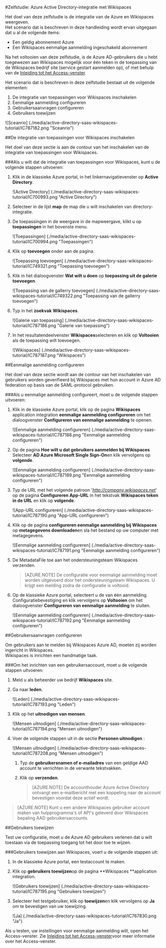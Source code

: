 <properties 
    pageTitle="Zelfstudie: Azure Active Directory-integratie met Wikispaces | Microsoft Azure" 
    description="Meer informatie over het Wikispaces met Azure Active Directory gebruiken voor het inschakelen van eenmalige aanmelding, geautomatiseerde provisioning en meer!" 
    services="active-directory" 
    authors="jeevansd"  
    documentationCenter="na" 
    manager="femila"/>
<tags 
    ms.service="active-directory" 
    ms.devlang="na" 
    ms.topic="article" 
    ms.tgt_pltfrm="na" 
    ms.workload="identity" 
    ms.date="09/11/2016" 
    ms.author="jeedes" />

#<a name="tutorial-azure-active-directory-integration-with-wikispaces"></a>Zelfstudie: Azure Active Directory-integratie met Wikispaces
  
Het doel van deze zelfstudie is de integratie van de Azure en Wikispaces weergeven.  
Het scenario dat is beschreven in deze handleiding wordt ervan uitgegaan dat u al de volgende items:

-   Een geldig abonnement Azure
-   Een Wikispaces eenmalige aanmelding ingeschakeld abonnement
  
Na het voltooien van deze zelfstudie, is de Azure AD-gebruikers die u hebt toegewezen aan Wikispaces mogelijk voor één teken in de toepassing van de Wikispaces bedrijf site (service gestart aanmelden op), of met behulp van de [Inleiding tot het Access-venster](active-directory-saas-access-panel-introduction.md).
  
Het scenario dat is beschreven in deze zelfstudie bestaat uit de volgende elementen:

1.  De integratie van toepassingen voor Wikispaces inschakelen
2.  Eenmalige aanmelding configureren
3.  Gebruikersaanvragen configureren
4.  Gebruikers toewijzen

![Sceanrio] (./media/active-directory-saas-wikispaces-tutorial/IC787182.png "Sceanrio")

##<a name="enabling-the-application-integration-for-wikispaces"></a>De integratie van toepassingen voor Wikispaces inschakelen
  
Het doel van deze sectie is aan de contour van het inschakelen van de integratie van toepassingen voor Wikispaces.

###<a name="to-enable-the-application-integration-for-wikispaces-perform-the-following-steps"></a>Als u wilt dat de integratie van toepassingen voor Wikispaces, kunt u de volgende stappen uitvoeren:

1.  Klik in de klassieke Azure portal, in het linkernavigatievenster op **Active Directory**.

    ![Active Directory] (./media/active-directory-saas-wikispaces-tutorial/IC700993.png "Active Directory")

2.  Selecteer in de lijst **map** de map die u wilt inschakelen van directory-integratie.

3.  De toepassingen in de weergave in de mapweergave, klikt u op **toepassingen** in het bovenste menu.

    ![Toepassingen] (./media/active-directory-saas-wikispaces-tutorial/IC700994.png "Toepassingen")

4.  Klik op **toevoegen** onder aan de pagina.

    ![Toepassing toevoegen] (./media/active-directory-saas-wikispaces-tutorial/IC749321.png "Toepassing toevoegen")

5.  Klik in het dialoogvenster **Wat wilt u doen** op **toepassing uit de galerie toevoegen**.

    ![Toepassing van de gallerry toevoegen] (./media/active-directory-saas-wikispaces-tutorial/IC749322.png "Toepassing van de gallerry toevoegen")

6.  Typ in het **zoekvak** **Wikispaces**.

    ![Galerie van toepassing] (./media/active-directory-saas-wikispaces-tutorial/IC787186.png "Galerie van toepassing")

7.  In het resultatendeelvenster **Wikispaces**selecteren en klik op **Voltooien** als de toepassing wilt toevoegen.

    ![Wikispaces] (./media/active-directory-saas-wikispaces-tutorial/IC787187.png "Wikispaces")

##<a name="configuring-single-sign-on"></a>Eenmalige aanmelding configureren
  
Het doel van deze sectie wordt aan de contour van het inschakelen van gebruikers worden geverifieerd bij Wikispaces met hun account in Azure AD federation op basis van de SAML-protocol gebruiken.

###<a name="to-configure-single-sign-on-perform-the-following-steps"></a>Als u eenmalige aanmelding configureert, moet u de volgende stappen uitvoeren:

1.  Klik in de klassieke Azure portal, klik op de pagina **Wikispaces** application integration **eenmalige aanmelding configureren** om het dialoogvenster **Configureren van eenmalige aanmelding** te openen.

    ![Eenmalige aanmelding configureren] (./media/active-directory-saas-wikispaces-tutorial/IC787188.png "Eenmalige aanmelding configureren")

2.  Op de pagina **Hoe wilt u dat gebruikers aanmelden bij Wikispaces** Selecteer **AD Azure Microsoft Single Sign-On**en klik vervolgens op **volgende**.

    ![Eenmalige aanmelding configureren] (./media/active-directory-saas-wikispaces-tutorial/IC787189.png "Eenmalige aanmelding configureren")

3.  Typ de URL met het volgende patroon '*http://company.wikispaces.net*' op de pagina **Configureren App-URL** in het tekstvak **Wikispaces teken in de URL** en klik op **volgende**.

    ![App-URL configureren] (./media/active-directory-saas-wikispaces-tutorial/IC787190.png "App-URL configureren")

4.  Klik op de pagina **configureren eenmalige aanmelding bij Wikispaces** op **metagegevens downloaden**en sla het bestand op uw computer met metagegevens.

    ![Eenmalige aanmelding configureren] (./media/active-directory-saas-wikispaces-tutorial/IC787191.png "Eenmalige aanmelding configureren")

5.  De MetadataFile toe aan het ondersteuningsteam Wikispaces verzenden.

    >[AZURE.NOTE] De configuratie voor eenmalige aanmelding moet worden uitgevoerd door het ondersteuningsteam Wikispaces. U krijgt een melding zodra de configuratie is voltooid.

6.  Op de klassieke Azure portal, selecteert u de van één aanmelding Configuratiebevestiging en klik vervolgens op **Voltooien** om het dialoogvenster **Configureren van eenmalige aanmelding** te sluiten.

    ![Eenmalige aanmelding configureren] (./media/active-directory-saas-wikispaces-tutorial/IC787192.png "Eenmalige aanmelding configureren")

##<a name="configuring-user-provisioning"></a>Gebruikersaanvragen configureren
  
Om gebruikers aan te melden bij Wikispaces Azure AD, moeten zij worden ingericht in Wikispaces.  
Wikispaces is inrichten een handmatige taak.

###<a name="to-provision-a-user-accounts-perform-the-following-steps"></a>Om het inrichten van een gebruikersaccount, moet u de volgende stappen uitvoeren:

1.  Meld u als beheerder uw bedrijf **Wikispaces** site.

2.  Ga naar **leden**.

    ![Leden] (./media/active-directory-saas-wikispaces-tutorial/IC787193.png "Leden")

3.  Klik op het **uitnodigen van mensen**.

    ![Mensen uitnodigen] (./media/active-directory-saas-wikispaces-tutorial/IC787194.png "Mensen uitnodigen")

4.  Voer de volgende stappen uit in de sectie **Personen uitnodigen** :

    ![Mensen uitnodigen] (./media/active-directory-saas-wikispaces-tutorial/IC787208.png "Mensen uitnodigen")

    1.  Typ de **gebruikersnamen of e-mailadres** van een geldige AAD account te verrichten in de verwante tekstvakken.
    2.  Klik op **verzenden**.  

        >[AZURE.NOTE] De accounthouder Azure Active Directory ontvangt een e-mailbericht met een koppeling naar de account bevestigen voordat deze actief wordt.

>[AZURE.NOTE] Kunt u een andere Wikispaces gebruiker account maken van hulpprogramma's of API's geleverd door Wikispaces bepaling AAD gebruikersaccounts.

##<a name="assigning-users"></a>Gebruikers toewijzen
  
Test uw configuratie, moet u de Azure AD gebruikers verlenen dat u wilt toestaan via de toepassing toegang tot het door toe te wijzen.

###<a name="to-assign-users-to-wikispaces-perform-the-following-steps"></a>Gebruikers toewijzen aan Wikispaces, voert u de volgende stappen uit:

1.  In de klassieke Azure portal, een testaccount te maken.

2.  Klik op **gebruikers toewijzen**op de pagina **Wikispaces **application integration.

    ![Gebruikers toewijzen] (./media/active-directory-saas-wikispaces-tutorial/IC787195.png "Gebruikers toewijzen")

3.  Selecteer het testgebruiker, klik op **toewijzen**en klik vervolgens op **Ja** om te bevestigen van uw toewijzing.

    ![Ja] (./media/active-directory-saas-wikispaces-tutorial/IC767830.png "Ja")
  
Als u testen, uw instellingen voor eenmalige aanmelding wilt, open het Access-venster. Zie [Inleiding tot het Access-venster](active-directory-saas-access-panel-introduction.md)voor meer informatie over het Access-venster.